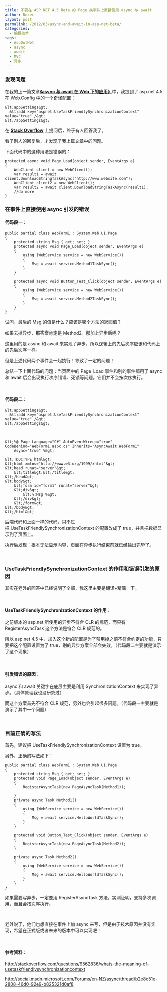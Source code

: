 ```yaml
---
title: 不要在 ASP.NET 4.5 Beta 的 Page 类事件上直接使用 async 与 await
author: Dozer
layout: post
permalink: /2012/03/async-and-await-in-asp-net-beta/
categories:
  - 编程技术
tags:
  - AspDotNet
  - async
  - await
  - MVC
  - 异步
---
```


### 发现问题

在我的上一篇文章<a href="/2012/03/async-and-await-in-web-application/" target="_blank"><strong>《async 与 await 在 Web 下的应用》</strong></a>中，我提到了 asp.net 4.5 在 Web.Config 中的一个奇怪配置：

    &lt;appSettings&gt;
      &lt;add key="aspnet:UseTaskFriendlySynchronizationContext" value="true" /&gt;
    &lt;/appSettings&gt;

在 <a href="http://stackoverflow.com/questions/9562836/whats-the-meaning-of-usetaskfriendlysynchronizationcontext" target="_blank"><strong>Stack Overflow</strong></a> 上提问后，终于有人回答我了。

看了别人的回复后，才发现了我上篇文章中的问题。

下面代码中的这种用法是错误的：

    protected async void Page_Load(object sender, EventArgs e)
    {
        WebClient client = new WebClient();
        var result1 = await client.DownloadStringTaskAsync("http://www.website.com");
        WebClient client2 = new WebClient();
        var result2 = await client.DownloadStringTaskAsync(result1);
        //do more
    }

<!--more-->

### 在事件上直接使用 async 引发的错误

#### 代码段一：

    public partial class WebForm1 : System.Web.UI.Page
    {
        protected string Msg { get; set; }
        protected async void Page_Load(object sender, EventArgs e)
        {
            using (WebService service = new WebService())
            {
                Msg = await service.Method1TaskSync();
            }
        }

        protected async void Button_Test_Click(object sender, EventArgs e)
        {
            using (WebService service = new WebService())
            {
                Msg = await service.Method2TaskSync();
            }
        }
    }

试问，最后的 Msg 的值是什么？应该是哪个方法的返回值？

如果去掉异步，那答案肯定是 Method2。那加上异步后呢？

这里用的是 async 和 await 来实现了异步，所以逻辑上的先后次序应该和代码上的先后次序一样。

但是上述代码两个事件会一起执行！导致了一定的问题！

总结一下上面代码的问题：当页面中的 Page_Load 事件和别的事件都用了 async 和 await 后会出现执行次序错误、死锁等问题。它们并不会按次序执行。

&nbsp;

#### 代码段二：

    &lt;appSettings&gt;
      &lt;add key="aspnet:UseTaskFriendlySynchronizationContext" value="true" /&gt;
    &lt;/appSettings&gt;

&nbsp;

    &lt;%@ Page Language="C#" AutoEventWireup="true" CodeBehind="WebForm1.aspx.cs" Inherits="AsyncAwait.WebForm1"
        Async="true" %&gt;

    &lt;!DOCTYPE html&gt;
    &lt;html xmlns="http://www.w3.org/1999/xhtml"&gt;
    &lt;head runat="server"&gt;
        &lt;title&gt;&lt;/title&gt;
    &lt;/head&gt;
    &lt;body&gt;
        &lt;form id="form1" runat="server"&gt;
        &lt;div&gt;
            &lt;%:Msg %&gt;
        &lt;/div&gt;
        &lt;/form&gt;
    &lt;/body&gt;
    &lt;/html&gt;

后端代码和上面一样的代码，只不过把 UseTaskFriendlySynchronizationContext 的配置改成了 true，并且把数据显示到了页面上。

执行后发现：根本无法显示内容，页面在异步执行结束前就已经输出完毕了。

&nbsp;

### UseTaskFriendlySynchronizationContext 的作用和错误引发的原因

其实在老外的回答中已经说明了全部，我这里主要是翻译+精简一下。

&nbsp;

#### UseTaskFriendlySynchronizationContext 的作用：

之前版本的 asp.net 所使用的异步不符合 CLR 的规范，而只有 RegisterAsyncTask 这个方法是符合 CLR 规范的。

所以 asp.net 4.5 中，加入这个新的配置是为了禁用掉之前不符合约定的功能，只要把这个配置设置为了 true，别的异步方案全部会失效。（代码段二主要就是演示了这个现象）

&nbsp;

#### 引发错误的原因：

async 和 await 关键字在底层主要是利用 SynchronizationContext 来实现了异步。（具体原理我也没研究过）

而这个方案首先不符合 CLR 规范，另外也会引起很多问题。（代码段一主要就是演示了其中一个问题）

&nbsp;

### 目前正确的写法

首先，建议把 UseTaskFriendlySynchronizationContext 设置为 true。

另外，正确的写法如下：

    public partial class WebForm1 : System.Web.UI.Page
    {
        protected string Msg { get; set; }
        protected void Page_Load(object sender, EventArgs e)
        {
            RegisterAsyncTask(new PageAsyncTask(Method1));

        }
        private async Task Method1()
        {
            using (WebService service = new WebService())
            {
                Msg = await service.HelloWorldTaskSync();
            }
        }

        protected void Button_Test_Click(object sender, EventArgs e)
        {
            RegisterAsyncTask(new PageAsyncTask(Method2));
        }

        private async Task Method2()
        {
            using (WebService service = new WebService())
            {
                Msg = await service.HelloWorldTaskSync();
            }
        }
    }

如果需要写异步，一定要用 RegisterAsyncTask 方法，实测证明，支持多次调用，而且会按次序执行。

&nbsp;

老外说了，他们也想直接在事件上加 async 来写，但是由于技术原因并没有实现，希望在正式版或者未来的版本中可以实现吧！

&nbsp;

#### 参考资料：

<a href="http://stackoverflow.com/questions/9562836/whats-the-meaning-of-usetaskfriendlysynchronizationcontext" target="_blank">http://stackoverflow.com/questions/9562836/whats-the-meaning-of-usetaskfriendlysynchronizationcontext</a>

<a href="http://social.msdn.microsoft.com/Forums/en-NZ/async/thread/b2e8c51e-2808-46d0-92e9-b825321d0af8" target="_blank">http://social.msdn.microsoft.com/Forums/en-NZ/async/thread/b2e8c51e-2808-46d0-92e9-b825321d0af8</a>
